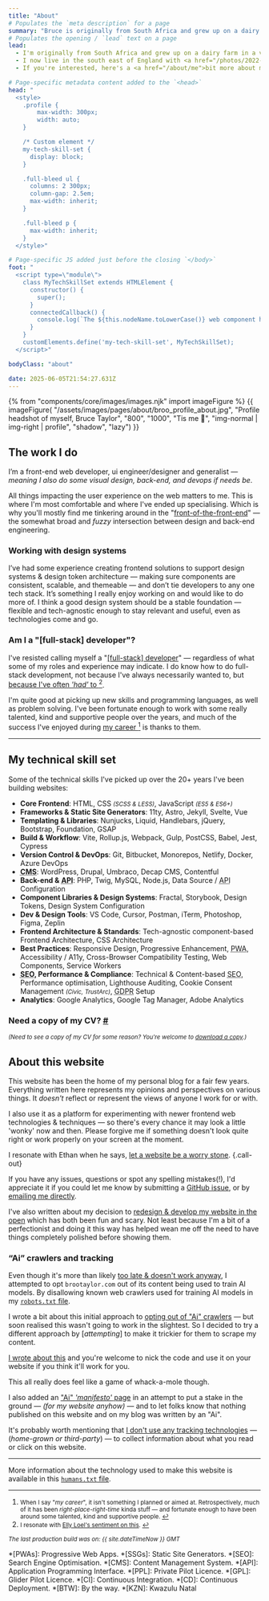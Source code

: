 ```yaml
---
title: "About"
# Populates the `meta description` for a page
summary: "Bruce is originally from South Africa and grew up on a dairy farm in a very beautiful part of the country. He now lives in the south east of England with his family and builds websites for a living."
# Populates the opening / `lead` text on a page
lead:
  - I'm originally from South Africa and grew up on a dairy farm in a very <a href="https://youtu.be/bGQbM3QfA5w">beautiful part of the country</a>.
  - I now live in the south east of England with <a href="/photos/2022-03-30/photo_202203300012">my family</a> and <a href="/projects">build websites</a> for a living.
  - If you're interested, here's a <a href="/about/me">bit more about me</a>.

# Page-specific metadata content added to the `<head>`
head: "
  <style>
    .profile {
        max-width: 300px;
        width: auto;
    }

    /* Custom element */
    my-tech-skill-set {
      display: block;
    }

    .full-bleed ul {
      columns: 2 300px;
      column-gap: 2.5em;
      max-width: inherit;
    }

    .full-bleed p {
      max-width: inherit;
    }
  </style>"

# Page-specific JS added just before the closing `</body>`
foot: "
  <script type=\"module\">
    class MyTechSkillSet extends HTMLElement {
      constructor() {
        super();
      }
      connectedCallback() {
        console.log(`The ${this.nodeName.toLowerCase()} web component has been created just for fun. Just cause I wanted to call it that. So there! 😄`);
      }
    }
    customElements.define('my-tech-skill-set', MyTechSkillSet);
  </script>"

bodyClass: "about"

date: 2025-06-05T21:54:27.631Z
---
```


{% from "components/core/images/images.njk" import imageFigure %}
{{ imageFigure(
  "/assets/images/pages/about/broo_profile_about.jpg",
  "Profile headshot of myself, Bruce Taylor",
  "800",
  "1000",
  "Tis me 👋",
  "img-normal | img-right | profile",
  "shadow",
  "lazy")
}}

## The work I do

I’m a front-end web developer, ui engineer/designer and generalist &mdash; *meaning I also do some visual design, back-end, and devops if needs be*.

All things impacting the user experience on the web matters to me. This is where I'm most comfortable and where I've ended up specialising. Which is why you'll mostly find me tinkering around in the "[front-of-the-front-end](https://bradfrost.com/blog/post/front-of-the-front-end-and-back-of-the-front-end-web-development/)" &mdash; the somewhat broad and *fuzzy* intersection between design and back-end engineering.

### Working with design systems

I’ve had some experience creating frontend solutions to support design systems & design token architecture &mdash; making sure components are consistent, scalable, and themeable &mdash; and don’t tie developers to any one tech stack. It’s something I really enjoy working on and would like to do more of.  I think a good design system should be a stable foundation &mdash; flexible and tech-agnostic enough to stay relevant and useful, even as technologies come and go.

### Am I a "[full-stack] developer"?

I've resisted calling myself a "[[full-stack] developer](https://bradfrost.com/blog/post/full-stack-developers/)" &mdash; regardless of what some of my roles and experience may indicate. I do know how to do full-stack development, not because I've always necessarily wanted to, but <span id="fnref:fullstack" rel="doc-noteref"><a href="#fn:fullstack" rel="footnote">because I've often *'had'* to <sup>2</sup></a></span>.

I'm quite good at picking up new skills and programming languages, as well as problem solving. I've been fortunate enough to work with some really talented, kind and supportive people over the years, and much of the success I've enjoyed during <span id="fnref:career" rel="doc-noteref"><a href="#fn:career" rel="footnote">my career <sup>1</sup></a></span> is thanks to them.

---

## My technical skill set

Some of the technical skills I've picked up over the 20+ years I've been building websites:

<my-tech-skill-set class="full-bleed | call-out | flow">
  <ul>
    <li><strong>Core Frontend</strong>: HTML, CSS <small><em>(SCSS & LESS)</em></small>, JavaScript <small><em>(ES5 & ES6+)</em></small></li>
    <li><strong>Frameworks & Static Site Generators</strong>: 11ty, Astro, Jekyll, Svelte, Vue</li>
    <li><strong>Templating & Libraries</strong>: Nunjucks, Liquid, Handlebars, jQuery, Bootstrap, Foundation, GSAP</li>
    <li><strong>Build & Workflow</strong>: Vite, Rollup.js, Webpack, Gulp, PostCSS, Babel, Jest, Cypress</li>
    <li><strong>Version Control & DevOps</strong>: Git, Bitbucket, Monorepos, Netlify, Docker, Azure DevOps</li>
    <li><abbr title="Content Management System."><strong>CMS</strong></abbr>: WordPress, Drupal, Umbraco, Decap CMS, Contentful</li>
    <li><strong>Back-end &</strong> <abbr title="Application Programming Interface."><strong>API</strong></abbr>: PHP, Twig, MySQL, Node.js, Data Source / <abbr title="Application Programming Interface.">API</abbr> Configuration</li>
    <li><strong>Component Libraries & Design Systems</strong>: Fractal, Storybook, Design Tokens, Design System Configuration</li>
    <li><strong>Dev & Design Tools</strong>: VS Code, Cursor, Postman, iTerm, Photoshop, Figma, Zeplin</li>
    <li><strong>Frontend Architecture & Standards</strong>: Tech-agnostic component-based Frontend Architecture, CSS Architecture</li>
    <li><strong>Best Practices</strong>: Responsive Design, Progressive Enhancement, <abbr title="Progressive Web Apps.">PWA</abbr>, Accessibility / A11y, Cross-Browser Compatibility Testing, Web Components, Service Workers</li>
    <li><abbr title="Search Engine Optimisation."><strong>SEO</strong></abbr><strong>, Performance & Compliance</strong>: Technical & Content-based <abbr title="Search Engine Optimisation.">SEO</abbr>, Performance optimisation, Lighthouse Auditing, Cookie Consent Management <small><em>(Civic, TrustArc)</em></small>, <abbr title="General Data Protection Regulation.">GDPR</abbr> Setup</li>
    <li><strong>Analytics</strong>: Google Analytics, Google Tag Manager, Adobe Analytics</li>
  </ul>
  <h3 id="cv" tabindex="-1" class="visually-hidden">Need a copy of my CV? <a class="header-anchor" href="#cv">#</a></h3>
  <p><small><em>(Need to see a copy of my CV for some reason? You're welcome to <a href="/BruceTaylorCV">download a copy</a>.)</em></small></p>
</my-tech-skill-set>

## About this website

This website has been the home of my personal blog for a fair few years. Everything written here represents my opinions and perspectives on various things. It *doesn't* reflect or represent the views of anyone I work for or with.

I also use it as a platform for experimenting with newer frontend web technologies & techniques &mdash; so there's every chance it may look a little 'wonky' now and then. Please forgive me if something doesn't look quite right or work properly on your screen at the moment.

I resonate with Ethan when he says, [let a website be a worry stone](https://ethanmarcotte.com/wrote/let-a-website-be-a-worry-stone/). {.call-out}

If you have any issues, questions or spot any spelling mistakes(!), I'd appreciate it if you could let me know by submitting a [GitHub issue](https://github.com/brootaylor/brootaylor-v3/issues), or by [emailing me directly](/contact).

I've also written about my decision to [redesign & develop my website in the open](/writing/2022-02-22/redesigning-in-the-open) which has both been fun and scary. Not least because I'm a bit of a perfectionist and doing it this way has helped wean me off the need to have things completely polished before showing them.

### &ldquo;Ai&rdquo; crawlers and tracking

Even though it's more than likely [too late & doesn't work anyway](https://blog.jim-nielsen.com/2023/robots-txt/), I attempted to opt `brootaylor.com` out of its content being used to train AI models. By disallowing known web crawlers used for training AI models in my [<code>robots.txt</code> file](https://brootaylor.com/robots.txt).

I wrote a bit about this initial approach to [opting out of "Ai" crawlers](/writing/2025-01-01/robots-txt) &mdash; but soon realised this wasn't going to work in the slightest. So I decided to try a different approach by [*attempting*] to make it trickier for them to scrape my content.

[I wrote about this](/writing/2025-01-05/ai-bot-blocker) and you're welcome to nick the code and use it on your website if you think it'll work for you.

This all really does feel like a game of whack-a-mole though.

I also added an ["Ai" *'manifesto'* page](/ai) in an attempt to put a stake in the ground &mdash; *(for my website anyhow)* &mdash; and to let folks know that nothing published on this website and on my blog was written by an "Ai".

It's probably worth mentioning that [I don't use any tracking technologies](/privacy#analytics-%26-tracking) &mdash; (*home-grown or third-party*) &mdash; to collect information about what you read or click on this website.

---

More information about the technology used to make this website is available in this [<code>humans.txt</code> file](https://brootaylor.com/humans.txt).


---

<div role="doc-endnotes">
  <ol>
    <li id="fn:career" role="doc-endnote">
      <small>When I say "<em>my career</em>", it isn't something I planned or aimed at. Retrospectively, much of it has been <em>right-place-right-time</em> kinda stuff &mdash; and fortunate enough to have been around some talented, kind and supportive people. <a href="#fnref:career" role="doc-backlink">↩</a></small>
    </li>
    <li id="fn:fullstack" role="doc-endnote">
      <small>I resonate with <a href="https://www.ellyloel.com/blog/front-end-development-s-identity-crisis/#:~:text=I%20know%20how%20to%20do%20full%2Dstack%20development%2C%20not%20because%20I%20wanted%20to%20but%20because%20I%20had%20to.%20My%20title%20was%20%E2%80%9Cdeveloper%E2%80%9D%2C%20as%20was%20everyone%20else%E2%80%99s.%20According%20to%20our%20titles%20there%20were%20no%20front%2Dend%20or%20back%2Dend%20developers.%20We%20had%20to%20do%20it%20all.">Elly Loel's sentiment on this</a>. <a href="#fnref:fullstack" role="doc-backlink">↩</a></small>
    </li>
  </ol>
</div>

<small><em>The last production build was on: {{ site.dateTimeNow }} GMT</em></small>

*[PWAs]: Progressive Web Apps.
*[SSGs]: Static Site Generators.
*[SEO]: Search Engine Optimisation.
*[CMS]: Content Management System.
*[API]: Application Programming Interface.
*[PPL]: Private Pilot Licence.
*[GPL]: Glider Pilot Licence.
*[CI]: Continuous Integration.
*[CD]: Continuous Deployment.
*[BTW]: By the way.
*[KZN]: Kwazulu Natal
